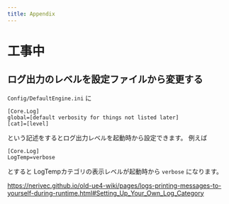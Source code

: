```yaml
---
title: Appendix
---
```


# 工事中
## ログ出力のレベルを設定ファイルから変更する

`Config/DefaultEngine.ini` に

```
[Core.Log]
global=[default verbosity for things not listed later]
[cat]=[level]
```

という記述をするとログ出力レベルを起動時から設定できます。
例えば

```
[Core.Log]
LogTemp=verbose
```

とすると LogTempカテゴリの表示レベルが起動時から `verbose` になります。


https://nerivec.github.io/old-ue4-wiki/pages/logs-printing-messages-to-yourself-during-runtime.html#Setting_Up_Your_Own_Log_Category